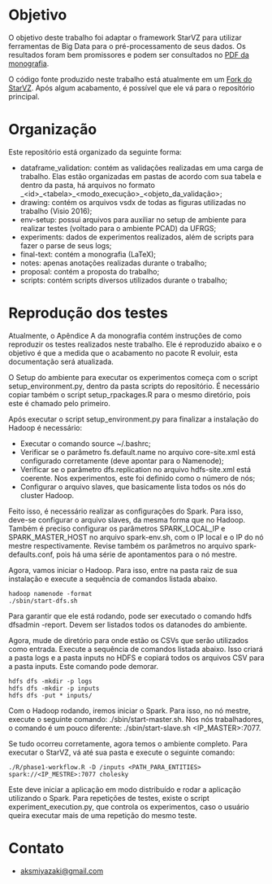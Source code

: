 # Objetivo

O objetivo deste trabalho foi adaptar o framework StarVZ para utilizar ferramentas
de Big Data para o pré-processamento de seus dados. Os resultados foram bem
promissores e podem ser consultados no [PDF da monografia](https://github.com/aksmiyazaki/tcc-spec/blob/master/Final.pdf).

O código fonte produzido neste trabalho está atualmente em um
[Fork do StarVZ](https://github.com/aksmiyazaki/starvz/tree/spark_starvz). Após
algum acabamento, é possível que ele vá para o repositório principal.

# Organização

Este repositório está organizado da seguinte forma:
  - dataframe_validation: contém as validações realizadas em uma carga de trabalho.
  Elas estão organizadas em pastas de acordo com sua tabela e dentro da pasta,
  há arquivos no formato _\<id\>\_\<tabela\>\_\<modo\_execução\>\_\<objeto\_da\_validação\>;
  - drawing: contém os arquivos vsdx de todas as figuras utilizadas no trabalho
  (Visio 2016);
  - env-setup: possui arquivos para auxiliar no setup de ambiente para realizar
  testes (voltado para o ambiente PCAD) da UFRGS;
  - experiments: dados de experimentos realizados, além de scripts para fazer o
  parse de seus logs;
  - final-text: contém a monografia (LaTeX);
  - notes: apenas anotações realizadas durante o trabalho;
  - proposal: contém a proposta do trabalho;
  - scripts: contém scripts diversos utilizados durante o trabalho;

# Reprodução dos testes
Atualmente, o Apêndice A da monografia contém instruções de como reproduzir os
testes realizados neste trabalho. Ele é reproduzido abaixo e o objetivo é que a
medida que o acabamento no pacote R evoluir, esta documentação será atualizada.

O Setup do ambiente para executar os experimentos começa com o script
setup\_environment.py, dentro da pasta scripts do repositório. É
necessário copiar também o script setup\_rpackages.R para o mesmo
diretório, pois este é chamado pelo primeiro.

Após executar o script setup\_environment.py para finalizar
a instalação do Hadoop é necessário:
  - Executar o comando source ~/.bashrc;
  - Verificar se o parâmetro fs.default.name no arquivo core-site.xml
   está configurado corretamente (deve apontar para o Namenode);
  - Verificar se o parâmetro dfs.replication no arquivo hdfs-site.xml está
  coerente. Nos experimentos, este foi definido como o número de nós;
  - Configurar o arquivo slaves, que basicamente lista todos os nós do cluster
  Hadoop.

Feito isso, é necessário realizar as configurações do Spark. Para isso, deve-se
configurar o arquivo slaves, da mesma forma que no Hadoop. Também é preciso
configurar os parâmetros SPARK\_LOCAL\_IP e SPARK\_MASTER\_HOST no arquivo
spark-env.sh, com o IP local e o IP do nó mestre respectivamente. Revise também
os parâmetros no arquivo spark-defaults.conf, pois há uma série de apontamentos
para o nó mestre.

Agora, vamos iniciar o Hadoop. Para isso, entre na pasta raiz de sua instalação
e execute a sequência de comandos listada abaixo.

```
hadoop namenode -format
./sbin/start-dfs.sh
```

Para garantir que ele está rodando, pode ser executado o comando hdfs
dfsadmin -report. Devem ser listados todos os datanodes do ambiente.

Agora, mude de diretório para onde estão os CSVs que serão utilizados como
entrada. Execute a sequência de comandos listada abaixo. Isso criará a pasta
logs e a pasta inputs no HDFS e copiará todos os arquivos CSV para a pasta
inputs. Este comando pode demorar.

```
hdfs dfs -mkdir -p logs
hdfs dfs -mkdir -p inputs
hdfs dfs -put * inputs/
```

Com o Hadoop rodando, iremos iniciar o Spark. Para isso, no nó mestre, execute
o seguinte comando: ./sbin/start-master.sh. Nos nós trabalhadores, o
comando é um pouco diferente: ./sbin/start-slave.sh <IP\_MASTER>:7077.

Se tudo ocorreu corretamente, agora temos o ambiente completo. Para executar o
StarVZ, vá até sua pasta e execute o seguinte comando:

```
./R/phase1-workflow.R -D /inputs <PATH_PARA_ENTITIES>
spark://<IP_MESTRE>:7077 cholesky
```

Este deve iniciar a aplicação em modo distribuído e rodar a aplicação
utilizando o Spark. Para repetições de testes, existe o script
experiment\_execution.py, que controla os experimentos, caso o
usuário queira executar mais de uma repetição do mesmo teste.


# Contato
- aksmiyazaki@gmail.com
